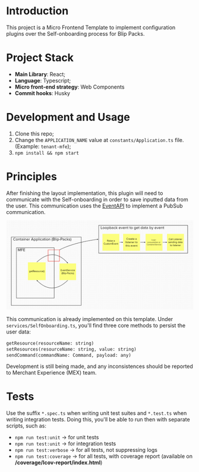 # Introduction

This project is a Micro Frontend Template to implement configuration plugins over the Self-onboarding process for Blip Packs.

# Project Stack

-   **Main Library**: React;
-   **Language**: Typescript;
-   **Micro front-end strategy**: Web Components
-   **Commit hooks**: Husky

# Development and Usage

1. Clone this repo;
2. Change the `APPLICATION_NAME` value at `constants/Application.ts` file. (Example: `tenant-mfe`);
3. `npm install && npm start`

# Principles

After finishing the layout implementation, this plugin will need to communicate with the Self-onboarding in order to save inputted data from the user.
This communication uses the [EventAPI](https://developer.mozilla.org/pt-BR/docs/Web/API/Event) to implement a PubSub communication.

![Plugin x Self-onboarding communication](./src/assets/readme/Pubsub.png)

This communication is already implemented on this template. Under `services/SelfOnboarding.ts`, you'll find three core methods to persist the user data:

```
getResource(resourceName: string)
setResources(resourceName: string, value: string)
sendCommand(commandName: Command, payload: any)
```

Development is still being made, and any inconsistences should be reported to Merchant Experience (MEX) team.

# Tests

Use the suffix `*.spec.ts` when writing unit test suites and `*.test.ts` when writing integration tests. Doing this, you'll be able to run then with separate scripts, such as:

-   `npm run test:unit` -> for unit tests
-   `npm run test:unit` -> for integration tests
-   `npm run test:verbose` -> for all tests, not suppressing logs
-   `npm run test:coverage` -> for all tests, with coverage report (available on **/coverage/Icov-report/index.html**)
